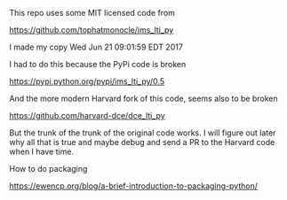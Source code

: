 
This repo uses some MIT licensed code from

https://github.com/tophatmonocle/ims_lti_py

I made my copy Wed Jun 21 09:01:59 EDT 2017

I had to do this because the PyPi code is broken

https://pypi.python.org/pypi/ims_lti_py/0.5

And the more modern Harvard fork of this code, seems
also to be broken

https://github.com/harvard-dce/dce_lti_py

But the trunk of the trunk of the original code works.
I will figure out later why all that is true and maybe 
debug and send a PR to the Harvard code when I have
time.

How to do packaging

https://ewencp.org/blog/a-brief-introduction-to-packaging-python/

